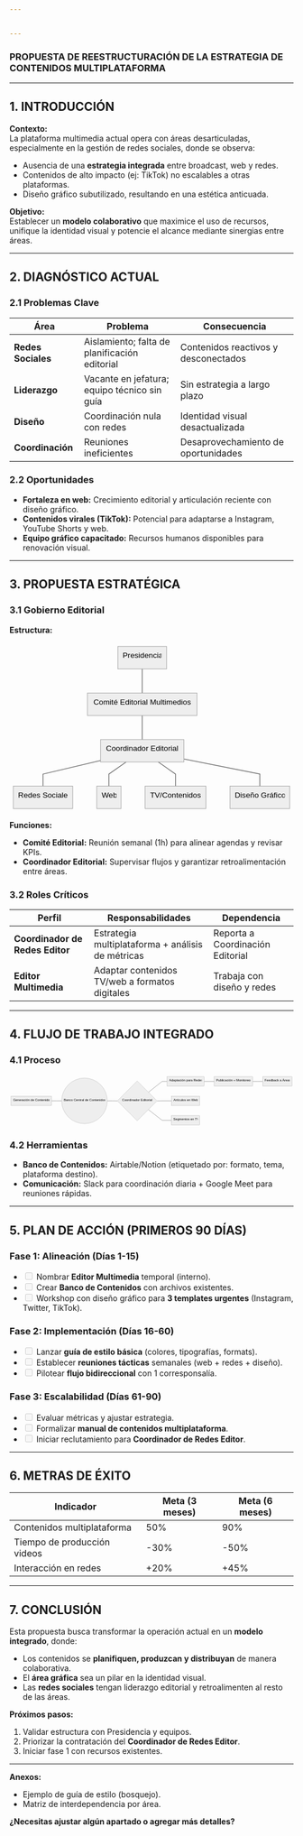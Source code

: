 ```yaml
---


---
```


<h3 id="propuesta-de-reestructuración-de-la-estrategia-de-contenidos-multiplataforma"><strong>PROPUESTA DE REESTRUCTURACIÓN DE LA ESTRATEGIA DE CONTENIDOS MULTIPLATAFORMA</strong></h3>
<hr>
<h2 id="introducción"><strong>1. INTRODUCCIÓN</strong></h2>
<p><strong>Contexto:</strong><br>
La plataforma multimedia actual opera con áreas desarticuladas, especialmente en la gestión de redes sociales, donde se observa:</p>
<ul>
<li>Ausencia de una <strong>estrategia integrada</strong> entre broadcast, web y redes.</li>
<li>Contenidos de alto impacto (ej: TikTok) no escalables a otras plataformas.</li>
<li>Diseño gráfico subutilizado, resultando en una estética anticuada.</li>
</ul>
<p><strong>Objetivo:</strong><br>
Establecer un <strong>modelo colaborativo</strong> que maximice el uso de recursos, unifique la identidad visual y potencie el alcance mediante sinergias entre áreas.</p>
<hr>
<h2 id="diagnóstico-actual"><strong>2. DIAGNÓSTICO ACTUAL</strong></h2>
<h3 id="problemas-clave"><strong>2.1 Problemas Clave</strong></h3>

<table>
<thead>
<tr>
<th><strong>Área</strong></th>
<th><strong>Problema</strong></th>
<th><strong>Consecuencia</strong></th>
</tr>
</thead>
<tbody>
<tr>
<td><strong>Redes Sociales</strong></td>
<td>Aislamiento; falta de planificación editorial</td>
<td>Contenidos reactivos y desconectados</td>
</tr>
<tr>
<td><strong>Liderazgo</strong></td>
<td>Vacante en jefatura; equipo técnico sin guía</td>
<td>Sin estrategia a largo plazo</td>
</tr>
<tr>
<td><strong>Diseño</strong></td>
<td>Coordinación nula con redes</td>
<td>Identidad visual desactualizada</td>
</tr>
<tr>
<td><strong>Coordinación</strong></td>
<td>Reuniones ineficientes</td>
<td>Desaprovechamiento de oportunidades</td>
</tr>
</tbody>
</table><h3 id="oportunidades"><strong>2.2 Oportunidades</strong></h3>
<ul>
<li><strong>Fortaleza en web:</strong> Crecimiento editorial y articulación reciente con diseño gráfico.</li>
<li><strong>Contenidos virales (TikTok):</strong> Potencial para adaptarse a Instagram, YouTube Shorts y web.</li>
<li><strong>Equipo gráfico capacitado:</strong> Recursos humanos disponibles para renovación visual.</li>
</ul>
<hr>
<h2 id="propuesta-estratégica"><strong>3. PROPUESTA ESTRATÉGICA</strong></h2>
<h3 id="gobierno-editorial"><strong>3.1 Gobierno Editorial</strong></h3>
<p><strong>Estructura:</strong></p>
<pre class=" language-mermaid"><svg id="mermaid-svg-z3tAUiBedHd4lzVd" width="100%" xmlns="http://www.w3.org/2000/svg" xmlns:xlink="http://www.w3.org/1999/xlink" height="352.8499755859375" style="max-width: 590.4749755859375px;" viewBox="0 0 590.4749755859375 352.8499755859375"><style>#mermaid-svg-z3tAUiBedHd4lzVd{font-family:"trebuchet ms",verdana,arial,sans-serif;font-size:16px;fill:#000000;}#mermaid-svg-z3tAUiBedHd4lzVd .error-icon{fill:#552222;}#mermaid-svg-z3tAUiBedHd4lzVd .error-text{fill:#552222;stroke:#552222;}#mermaid-svg-z3tAUiBedHd4lzVd .edge-thickness-normal{stroke-width:2px;}#mermaid-svg-z3tAUiBedHd4lzVd .edge-thickness-thick{stroke-width:3.5px;}#mermaid-svg-z3tAUiBedHd4lzVd .edge-pattern-solid{stroke-dasharray:0;}#mermaid-svg-z3tAUiBedHd4lzVd .edge-pattern-dashed{stroke-dasharray:3;}#mermaid-svg-z3tAUiBedHd4lzVd .edge-pattern-dotted{stroke-dasharray:2;}#mermaid-svg-z3tAUiBedHd4lzVd .marker{fill:#666;stroke:#666;}#mermaid-svg-z3tAUiBedHd4lzVd .marker.cross{stroke:#666;}#mermaid-svg-z3tAUiBedHd4lzVd svg{font-family:"trebuchet ms",verdana,arial,sans-serif;font-size:16px;}#mermaid-svg-z3tAUiBedHd4lzVd .label{font-family:"trebuchet ms",verdana,arial,sans-serif;color:#000000;}#mermaid-svg-z3tAUiBedHd4lzVd .cluster-label text{fill:#333;}#mermaid-svg-z3tAUiBedHd4lzVd .cluster-label span{color:#333;}#mermaid-svg-z3tAUiBedHd4lzVd .label text,#mermaid-svg-z3tAUiBedHd4lzVd span{fill:#000000;color:#000000;}#mermaid-svg-z3tAUiBedHd4lzVd .node rect,#mermaid-svg-z3tAUiBedHd4lzVd .node circle,#mermaid-svg-z3tAUiBedHd4lzVd .node ellipse,#mermaid-svg-z3tAUiBedHd4lzVd .node polygon,#mermaid-svg-z3tAUiBedHd4lzVd .node path{fill:#eee;stroke:#999;stroke-width:1px;}#mermaid-svg-z3tAUiBedHd4lzVd .node .label{text-align:center;}#mermaid-svg-z3tAUiBedHd4lzVd .node.clickable{cursor:pointer;}#mermaid-svg-z3tAUiBedHd4lzVd .arrowheadPath{fill:#333333;}#mermaid-svg-z3tAUiBedHd4lzVd .edgePath .path{stroke:#666;stroke-width:1.5px;}#mermaid-svg-z3tAUiBedHd4lzVd .flowchart-link{stroke:#666;fill:none;}#mermaid-svg-z3tAUiBedHd4lzVd .edgeLabel{background-color:white;text-align:center;}#mermaid-svg-z3tAUiBedHd4lzVd .edgeLabel rect{opacity:0.5;background-color:white;fill:white;}#mermaid-svg-z3tAUiBedHd4lzVd .cluster rect{fill:hsl(210,66.6666666667%,95%);stroke:#26a;stroke-width:1px;}#mermaid-svg-z3tAUiBedHd4lzVd .cluster text{fill:#333;}#mermaid-svg-z3tAUiBedHd4lzVd .cluster span{color:#333;}#mermaid-svg-z3tAUiBedHd4lzVd div.mermaidTooltip{position:absolute;text-align:center;max-width:200px;padding:2px;font-family:"trebuchet ms",verdana,arial,sans-serif;font-size:12px;background:hsl(-160,0%,93.3333333333%);border:1px solid #26a;border-radius:2px;pointer-events:none;z-index:100;}#mermaid-svg-z3tAUiBedHd4lzVd:root{--mermaid-font-family:"trebuchet ms",verdana,arial,sans-serif;}#mermaid-svg-z3tAUiBedHd4lzVd flowchart{fill:apa;}</style><g><g class="output"><g class="clusters"></g><g class="edgePaths"><g class="edgePath LS-A LE-B" style="opacity: 1;" id="L-A-B"><path class="path" d="M275.92187786102295,54.712501525878906L275.92187786102295,79.7125015258789L275.92187786102295,104.7125015258789" marker-end="url(https://stackedit.io/app#arrowhead131)" style="fill:none"></path><defs><marker id="arrowhead131" viewBox="0 0 10 10" refX="9" refY="5" markerUnits="strokeWidth" markerWidth="8" markerHeight="6" orient="auto"><path d="M 0 0 L 10 5 L 0 10 z" class="arrowheadPath" style="stroke-width: 1; stroke-dasharray: 1, 0;"></path></marker></defs></g><g class="edgePath LS-B LE-C" style="opacity: 1;" id="L-B-C"><path class="path" d="M275.92187786102295,151.4250030517578L275.92187786102295,176.4250030517578L275.92187786102295,201.4250030517578" marker-end="url(https://stackedit.io/app#arrowhead132)" style="fill:none"></path><defs><marker id="arrowhead132" viewBox="0 0 10 10" refX="9" refY="5" markerUnits="strokeWidth" markerWidth="8" markerHeight="6" orient="auto"><path d="M 0 0 L 10 5 L 0 10 z" class="arrowheadPath" style="stroke-width: 1; stroke-dasharray: 1, 0;"></path></marker></defs></g><g class="edgePath LS-C LE-D" style="opacity: 1;" id="L-C-D"><path class="path" d="M189.41562938690186,245.0670328521019L69.7125015258789,273.1375045776367L69.7125015258789,298.1375045776367" marker-end="url(https://stackedit.io/app#arrowhead133)" style="fill:none"></path><defs><marker id="arrowhead133" viewBox="0 0 10 10" refX="9" refY="5" markerUnits="strokeWidth" markerWidth="8" markerHeight="6" orient="auto"><path d="M 0 0 L 10 5 L 0 10 z" class="arrowheadPath" style="stroke-width: 1; stroke-dasharray: 1, 0;"></path></marker></defs></g><g class="edgePath LS-C LE-E" style="opacity: 1;" id="L-C-E"><path class="path" d="M242.48745212024988,248.13750457763672L206.7000026702881,273.1375045776367L206.7000026702881,298.1375045776367" marker-end="url(https://stackedit.io/app#arrowhead134)" style="fill:none"></path><defs><marker id="arrowhead134" viewBox="0 0 10 10" refX="9" refY="5" markerUnits="strokeWidth" markerWidth="8" markerHeight="6" orient="auto"><path d="M 0 0 L 10 5 L 0 10 z" class="arrowheadPath" style="stroke-width: 1; stroke-dasharray: 1, 0;"></path></marker></defs></g><g class="edgePath LS-C LE-F" style="opacity: 1;" id="L-C-F"><path class="path" d="M309.356303601796,248.13750457763672L345.1437530517578,273.1375045776367L345.1437530517578,298.1375045776367" marker-end="url(https://stackedit.io/app#arrowhead135)" style="fill:none"></path><defs><marker id="arrowhead135" viewBox="0 0 10 10" refX="9" refY="5" markerUnits="strokeWidth" markerWidth="8" markerHeight="6" orient="auto"><path d="M 0 0 L 10 5 L 0 10 z" class="arrowheadPath" style="stroke-width: 1; stroke-dasharray: 1, 0;"></path></marker></defs></g><g class="edgePath LS-C LE-G" style="opacity: 1;" id="L-C-G"><path class="path" d="M362.42812633514404,241.89208850892177L520.3937530517578,273.1375045776367L520.3937530517578,298.1375045776367" marker-end="url(https://stackedit.io/app#arrowhead136)" style="fill:none"></path><defs><marker id="arrowhead136" viewBox="0 0 10 10" refX="9" refY="5" markerUnits="strokeWidth" markerWidth="8" markerHeight="6" orient="auto"><path d="M 0 0 L 10 5 L 0 10 z" class="arrowheadPath" style="stroke-width: 1; stroke-dasharray: 1, 0;"></path></marker></defs></g></g><g class="edgeLabels"><g class="edgeLabel" style="opacity: 1;" transform=""><g transform="translate(0,0)" class="label"><rect rx="0" ry="0" width="0" height="0"></rect><foreignObject width="0" height="0"><div xmlns="http://www.w3.org/1999/xhtml" style="display: inline-block; white-space: nowrap;"><span id="L-L-A-B" class="edgeLabel L-LS-A' L-LE-B"></span></div></foreignObject></g></g><g class="edgeLabel" style="opacity: 1;" transform=""><g transform="translate(0,0)" class="label"><rect rx="0" ry="0" width="0" height="0"></rect><foreignObject width="0" height="0"><div xmlns="http://www.w3.org/1999/xhtml" style="display: inline-block; white-space: nowrap;"><span id="L-L-B-C" class="edgeLabel L-LS-B' L-LE-C"></span></div></foreignObject></g></g><g class="edgeLabel" style="opacity: 1;" transform=""><g transform="translate(0,0)" class="label"><rect rx="0" ry="0" width="0" height="0"></rect><foreignObject width="0" height="0"><div xmlns="http://www.w3.org/1999/xhtml" style="display: inline-block; white-space: nowrap;"><span id="L-L-C-D" class="edgeLabel L-LS-C' L-LE-D"></span></div></foreignObject></g></g><g class="edgeLabel" style="opacity: 1;" transform=""><g transform="translate(0,0)" class="label"><rect rx="0" ry="0" width="0" height="0"></rect><foreignObject width="0" height="0"><div xmlns="http://www.w3.org/1999/xhtml" style="display: inline-block; white-space: nowrap;"><span id="L-L-C-E" class="edgeLabel L-LS-C' L-LE-E"></span></div></foreignObject></g></g><g class="edgeLabel" style="opacity: 1;" transform=""><g transform="translate(0,0)" class="label"><rect rx="0" ry="0" width="0" height="0"></rect><foreignObject width="0" height="0"><div xmlns="http://www.w3.org/1999/xhtml" style="display: inline-block; white-space: nowrap;"><span id="L-L-C-F" class="edgeLabel L-LS-C' L-LE-F"></span></div></foreignObject></g></g><g class="edgeLabel" style="opacity: 1;" transform=""><g transform="translate(0,0)" class="label"><rect rx="0" ry="0" width="0" height="0"></rect><foreignObject width="0" height="0"><div xmlns="http://www.w3.org/1999/xhtml" style="display: inline-block; white-space: nowrap;"><span id="L-L-C-G" class="edgeLabel L-LS-C' L-LE-G"></span></div></foreignObject></g></g></g><g class="nodes"><g class="node default" style="opacity: 1;" id="flowchart-A-532" transform="translate(275.92187786102295,31.356250762939453)"><rect rx="0" ry="0" x="-50.71875" y="-23.356249809265137" width="101.4375" height="46.71249961853027" class="label-container"></rect><g class="label" transform="translate(0,0)"><g transform="translate(-40.71875,-13.356249809265137)"><foreignObject width="81.4375" height="26.712499618530273"><div xmlns="http://www.w3.org/1999/xhtml" style="display: inline-block; white-space: nowrap;">Presidencia</div></foreignObject></g></g></g><g class="node default" style="opacity: 1;" id="flowchart-B-533" transform="translate(275.92187786102295,128.06875228881836)"><rect rx="0" ry="0" x="-113.9312515258789" y="-23.356249809265137" width="227.8625030517578" height="46.71249961853027" class="label-container"></rect><g class="label" transform="translate(0,0)"><g transform="translate(-103.9312515258789,-13.356249809265137)"><foreignObject width="207.8625030517578" height="26.712499618530273"><div xmlns="http://www.w3.org/1999/xhtml" style="display: inline-block; white-space: nowrap;">Comité Editorial Multimedios</div></foreignObject></g></g></g><g class="node default" style="opacity: 1;" id="flowchart-C-535" transform="translate(275.92187786102295,224.78125381469727)"><rect rx="0" ry="0" x="-86.5062484741211" y="-23.356249809265137" width="173.0124969482422" height="46.71249961853027" class="label-container"></rect><g class="label" transform="translate(0,0)"><g transform="translate(-76.5062484741211,-13.356249809265137)"><foreignObject width="153.0124969482422" height="26.712499618530273"><div xmlns="http://www.w3.org/1999/xhtml" style="display: inline-block; white-space: nowrap;">Coordinador Editorial</div></foreignObject></g></g></g><g class="node default" style="opacity: 1;" id="flowchart-D-537" transform="translate(69.7125015258789,321.4937553405762)"><rect rx="0" ry="0" x="-61.712501525878906" y="-23.356249809265137" width="123.42500305175781" height="46.71249961853027" class="label-container"></rect><g class="label" transform="translate(0,0)"><g transform="translate(-51.712501525878906,-13.356249809265137)"><foreignObject width="103.42500305175781" height="26.712499618530273"><div xmlns="http://www.w3.org/1999/xhtml" style="display: inline-block; white-space: nowrap;">Redes Sociales</div></foreignObject></g></g></g><g class="node default" style="opacity: 1;" id="flowchart-E-539" transform="translate(206.7000026702881,321.4937553405762)"><rect rx="0" ry="0" x="-25.27500057220459" y="-23.356249809265137" width="50.55000114440918" height="46.71249961853027" class="label-container"></rect><g class="label" transform="translate(0,0)"><g transform="translate(-15.27500057220459,-13.356249809265137)"><foreignObject width="30.55000114440918" height="26.712499618530273"><div xmlns="http://www.w3.org/1999/xhtml" style="display: inline-block; white-space: nowrap;">Web</div></foreignObject></g></g></g><g class="node default" style="opacity: 1;" id="flowchart-F-541" transform="translate(345.1437530517578,321.4937553405762)"><rect rx="0" ry="0" x="-63.16875076293945" y="-23.356249809265137" width="126.3375015258789" height="46.71249961853027" class="label-container"></rect><g class="label" transform="translate(0,0)"><g transform="translate(-53.16875076293945,-13.356249809265137)"><foreignObject width="106.3375015258789" height="26.712499618530273"><div xmlns="http://www.w3.org/1999/xhtml" style="display: inline-block; white-space: nowrap;">TV/Contenidos</div></foreignObject></g></g></g><g class="node default" style="opacity: 1;" id="flowchart-G-543" transform="translate(520.3937530517578,321.4937553405762)"><rect rx="0" ry="0" x="-62.08124923706055" y="-23.356249809265137" width="124.1624984741211" height="46.71249961853027" class="label-container"></rect><g class="label" transform="translate(0,0)"><g transform="translate(-52.08124923706055,-13.356249809265137)"><foreignObject width="104.1624984741211" height="26.712499618530273"><div xmlns="http://www.w3.org/1999/xhtml" style="display: inline-block; white-space: nowrap;">Diseño Gráfico</div></foreignObject></g></g></g></g></g></g></svg></pre>
<p><strong>Funciones:</strong></p>
<ul>
<li><strong>Comité Editorial:</strong> Reunión semanal (1h) para alinear agendas y revisar KPIs.</li>
<li><strong>Coordinador Editorial:</strong> Supervisar flujos y garantizar retroalimentación entre áreas.</li>
</ul>
<h3 id="roles-críticos"><strong>3.2 Roles Críticos</strong></h3>

<table>
<thead>
<tr>
<th><strong>Perfil</strong></th>
<th><strong>Responsabilidades</strong></th>
<th><strong>Dependencia</strong></th>
</tr>
</thead>
<tbody>
<tr>
<td><strong>Coordinador de Redes Editor</strong></td>
<td>Estrategia multiplataforma + análisis de métricas</td>
<td>Reporta a Coordinación Editorial</td>
</tr>
<tr>
<td><strong>Editor Multimedia</strong></td>
<td>Adaptar contenidos TV/web a formatos digitales</td>
<td>Trabaja con diseño y redes</td>
</tr>
</tbody>
</table><hr>
<h2 id="flujo-de-trabajo-integrado"><strong>4. FLUJO DE TRABAJO INTEGRADO</strong></h2>
<h3 id="proceso"><strong>4.1 Proceso</strong></h3>
<pre class=" language-mermaid"><svg id="mermaid-svg-JVTUR9ucaO7p5EgL" width="100%" xmlns="http://www.w3.org/2000/svg" xmlns:xlink="http://www.w3.org/1999/xlink" height="256.13751220703125" style="max-width: 1412.5400390625px;" viewBox="0 0 1412.5400390625 256.13751220703125"><style>#mermaid-svg-JVTUR9ucaO7p5EgL{font-family:"trebuchet ms",verdana,arial,sans-serif;font-size:16px;fill:#000000;}#mermaid-svg-JVTUR9ucaO7p5EgL .error-icon{fill:#552222;}#mermaid-svg-JVTUR9ucaO7p5EgL .error-text{fill:#552222;stroke:#552222;}#mermaid-svg-JVTUR9ucaO7p5EgL .edge-thickness-normal{stroke-width:2px;}#mermaid-svg-JVTUR9ucaO7p5EgL .edge-thickness-thick{stroke-width:3.5px;}#mermaid-svg-JVTUR9ucaO7p5EgL .edge-pattern-solid{stroke-dasharray:0;}#mermaid-svg-JVTUR9ucaO7p5EgL .edge-pattern-dashed{stroke-dasharray:3;}#mermaid-svg-JVTUR9ucaO7p5EgL .edge-pattern-dotted{stroke-dasharray:2;}#mermaid-svg-JVTUR9ucaO7p5EgL .marker{fill:#666;stroke:#666;}#mermaid-svg-JVTUR9ucaO7p5EgL .marker.cross{stroke:#666;}#mermaid-svg-JVTUR9ucaO7p5EgL svg{font-family:"trebuchet ms",verdana,arial,sans-serif;font-size:16px;}#mermaid-svg-JVTUR9ucaO7p5EgL .label{font-family:"trebuchet ms",verdana,arial,sans-serif;color:#000000;}#mermaid-svg-JVTUR9ucaO7p5EgL .cluster-label text{fill:#333;}#mermaid-svg-JVTUR9ucaO7p5EgL .cluster-label span{color:#333;}#mermaid-svg-JVTUR9ucaO7p5EgL .label text,#mermaid-svg-JVTUR9ucaO7p5EgL span{fill:#000000;color:#000000;}#mermaid-svg-JVTUR9ucaO7p5EgL .node rect,#mermaid-svg-JVTUR9ucaO7p5EgL .node circle,#mermaid-svg-JVTUR9ucaO7p5EgL .node ellipse,#mermaid-svg-JVTUR9ucaO7p5EgL .node polygon,#mermaid-svg-JVTUR9ucaO7p5EgL .node path{fill:#eee;stroke:#999;stroke-width:1px;}#mermaid-svg-JVTUR9ucaO7p5EgL .node .label{text-align:center;}#mermaid-svg-JVTUR9ucaO7p5EgL .node.clickable{cursor:pointer;}#mermaid-svg-JVTUR9ucaO7p5EgL .arrowheadPath{fill:#333333;}#mermaid-svg-JVTUR9ucaO7p5EgL .edgePath .path{stroke:#666;stroke-width:1.5px;}#mermaid-svg-JVTUR9ucaO7p5EgL .flowchart-link{stroke:#666;fill:none;}#mermaid-svg-JVTUR9ucaO7p5EgL .edgeLabel{background-color:white;text-align:center;}#mermaid-svg-JVTUR9ucaO7p5EgL .edgeLabel rect{opacity:0.5;background-color:white;fill:white;}#mermaid-svg-JVTUR9ucaO7p5EgL .cluster rect{fill:hsl(210,66.6666666667%,95%);stroke:#26a;stroke-width:1px;}#mermaid-svg-JVTUR9ucaO7p5EgL .cluster text{fill:#333;}#mermaid-svg-JVTUR9ucaO7p5EgL .cluster span{color:#333;}#mermaid-svg-JVTUR9ucaO7p5EgL div.mermaidTooltip{position:absolute;text-align:center;max-width:200px;padding:2px;font-family:"trebuchet ms",verdana,arial,sans-serif;font-size:12px;background:hsl(-160,0%,93.3333333333%);border:1px solid #26a;border-radius:2px;pointer-events:none;z-index:100;}#mermaid-svg-JVTUR9ucaO7p5EgL:root{--mermaid-font-family:"trebuchet ms",verdana,arial,sans-serif;}#mermaid-svg-JVTUR9ucaO7p5EgL flowchart{fill:apa;}</style><g><g class="output"><g class="clusters"></g><g class="edgePaths"><g class="edgePath LS-A LE-B" style="opacity: 1;" id="L-A-B"><path class="path" d="M209.5124969482422,128.06875228881836L234.5124969482422,128.06875228881836L259.5124969482422,128.06875228881836" marker-end="url(https://stackedit.io/app#arrowhead137)" style="fill:none"></path><defs><marker id="arrowhead137" viewBox="0 0 10 10" refX="9" refY="5" markerUnits="strokeWidth" markerWidth="8" markerHeight="6" orient="auto"><path d="M 0 0 L 10 5 L 0 10 z" class="arrowheadPath" style="stroke-width: 1; stroke-dasharray: 1, 0;"></path></marker></defs></g><g class="edgePath LS-B LE-C" style="opacity: 1;" id="L-B-C"><path class="path" d="M486.3125,128.06875228881836L511.3125,128.06875228881836L536.8125027656555,128.56875228881836" marker-end="url(https://stackedit.io/app#arrowhead138)" style="fill:none"></path><defs><marker id="arrowhead138" viewBox="0 0 10 10" refX="9" refY="5" markerUnits="strokeWidth" markerWidth="8" markerHeight="6" orient="auto"><path d="M 0 0 L 10 5 L 0 10 z" class="arrowheadPath" style="stroke-width: 1; stroke-dasharray: 1, 0;"></path></marker></defs></g><g class="edgePath LS-C LE-D" style="opacity: 1;" id="L-C-D"><path class="path" d="M691.2147870719027,85.21853968497038L759.0650024414062,31.356250762939453L784.0650024414062,31.356250762939453" marker-end="url(https://stackedit.io/app#arrowhead139)" style="fill:none"></path><defs><marker id="arrowhead139" viewBox="0 0 10 10" refX="9" refY="5" markerUnits="strokeWidth" markerWidth="8" markerHeight="6" orient="auto"><path d="M 0 0 L 10 5 L 0 10 z" class="arrowheadPath" style="stroke-width: 1; stroke-dasharray: 1, 0;"></path></marker></defs></g><g class="edgePath LS-C LE-E" style="opacity: 1;" id="L-C-E"><path class="path" d="M734.5649941444399,128.56875228881836L759.0650024414062,128.06875228881836L805.4025039672852,128.06875228881836" marker-end="url(https://stackedit.io/app#arrowhead140)" style="fill:none"></path><defs><marker id="arrowhead140" viewBox="0 0 10 10" refX="9" refY="5" markerUnits="strokeWidth" markerWidth="8" markerHeight="6" orient="auto"><path d="M 0 0 L 10 5 L 0 10 z" class="arrowheadPath" style="stroke-width: 1; stroke-dasharray: 1, 0;"></path></marker></defs></g><g class="edgePath LS-C LE-F" style="opacity: 1;" id="L-C-F"><path class="path" d="M691.2147839656789,171.9189624675793L759.0650024414062,224.78125381469727L804.671257019043,224.78125381469727" marker-end="url(https://stackedit.io/app#arrowhead141)" style="fill:none"></path><defs><marker id="arrowhead141" viewBox="0 0 10 10" refX="9" refY="5" markerUnits="strokeWidth" markerWidth="8" markerHeight="6" orient="auto"><path d="M 0 0 L 10 5 L 0 10 z" class="arrowheadPath" style="stroke-width: 1; stroke-dasharray: 1, 0;"></path></marker></defs></g><g class="edgePath LS-D LE-G" style="opacity: 1;" id="L-D-G"><path class="path" d="M967.4025115966797,31.356250762939453L992.4025115966797,31.356250762939453L1017.4025115966797,31.356250762939453" marker-end="url(https://stackedit.io/app#arrowhead142)" style="fill:none"></path><defs><marker id="arrowhead142" viewBox="0 0 10 10" refX="9" refY="5" markerUnits="strokeWidth" markerWidth="8" markerHeight="6" orient="auto"><path d="M 0 0 L 10 5 L 0 10 z" class="arrowheadPath" style="stroke-width: 1; stroke-dasharray: 1, 0;"></path></marker></defs></g><g class="edgePath LS-G LE-H" style="opacity: 1;" id="L-G-H"><path class="path" d="M1209.1400146484375,31.356250762939453L1234.1400146484375,31.356250762939453L1259.1400146484375,31.356250762939453" marker-end="url(https://stackedit.io/app#arrowhead143)" style="fill:none"></path><defs><marker id="arrowhead143" viewBox="0 0 10 10" refX="9" refY="5" markerUnits="strokeWidth" markerWidth="8" markerHeight="6" orient="auto"><path d="M 0 0 L 10 5 L 0 10 z" class="arrowheadPath" style="stroke-width: 1; stroke-dasharray: 1, 0;"></path></marker></defs></g></g><g class="edgeLabels"><g class="edgeLabel" style="opacity: 1;" transform=""><g transform="translate(0,0)" class="label"><rect rx="0" ry="0" width="0" height="0"></rect><foreignObject width="0" height="0"><div xmlns="http://www.w3.org/1999/xhtml" style="display: inline-block; white-space: nowrap;"><span id="L-L-A-B" class="edgeLabel L-LS-A' L-LE-B"></span></div></foreignObject></g></g><g class="edgeLabel" style="opacity: 1;" transform=""><g transform="translate(0,0)" class="label"><rect rx="0" ry="0" width="0" height="0"></rect><foreignObject width="0" height="0"><div xmlns="http://www.w3.org/1999/xhtml" style="display: inline-block; white-space: nowrap;"><span id="L-L-B-C" class="edgeLabel L-LS-B' L-LE-C"></span></div></foreignObject></g></g><g class="edgeLabel" style="opacity: 1;" transform=""><g transform="translate(0,0)" class="label"><rect rx="0" ry="0" width="0" height="0"></rect><foreignObject width="0" height="0"><div xmlns="http://www.w3.org/1999/xhtml" style="display: inline-block; white-space: nowrap;"><span id="L-L-C-D" class="edgeLabel L-LS-C' L-LE-D"></span></div></foreignObject></g></g><g class="edgeLabel" style="opacity: 1;" transform=""><g transform="translate(0,0)" class="label"><rect rx="0" ry="0" width="0" height="0"></rect><foreignObject width="0" height="0"><div xmlns="http://www.w3.org/1999/xhtml" style="display: inline-block; white-space: nowrap;"><span id="L-L-C-E" class="edgeLabel L-LS-C' L-LE-E"></span></div></foreignObject></g></g><g class="edgeLabel" style="opacity: 1;" transform=""><g transform="translate(0,0)" class="label"><rect rx="0" ry="0" width="0" height="0"></rect><foreignObject width="0" height="0"><div xmlns="http://www.w3.org/1999/xhtml" style="display: inline-block; white-space: nowrap;"><span id="L-L-C-F" class="edgeLabel L-LS-C' L-LE-F"></span></div></foreignObject></g></g><g class="edgeLabel" style="opacity: 1;" transform=""><g transform="translate(0,0)" class="label"><rect rx="0" ry="0" width="0" height="0"></rect><foreignObject width="0" height="0"><div xmlns="http://www.w3.org/1999/xhtml" style="display: inline-block; white-space: nowrap;"><span id="L-L-D-G" class="edgeLabel L-LS-D' L-LE-G"></span></div></foreignObject></g></g><g class="edgeLabel" style="opacity: 1;" transform=""><g transform="translate(0,0)" class="label"><rect rx="0" ry="0" width="0" height="0"></rect><foreignObject width="0" height="0"><div xmlns="http://www.w3.org/1999/xhtml" style="display: inline-block; white-space: nowrap;"><span id="L-L-G-H" class="edgeLabel L-LS-G' L-LE-H"></span></div></foreignObject></g></g></g><g class="nodes"><g class="node default" style="opacity: 1;" id="flowchart-A-558" transform="translate(108.7562484741211,128.06875228881836)"><rect rx="0" ry="0" x="-100.7562484741211" y="-23.356249809265137" width="201.5124969482422" height="46.71249961853027" class="label-container"></rect><g class="label" transform="translate(0,0)"><g transform="translate(-90.7562484741211,-13.356249809265137)"><foreignObject width="181.5124969482422" height="26.712499618530273"><div xmlns="http://www.w3.org/1999/xhtml" style="display: inline-block; white-space: nowrap;">Generación de Contenido</div></foreignObject></g></g></g><g class="node default" style="opacity: 1;" id="flowchart-B-559" transform="translate(372.9124984741211,128.06875228881836)"><circle x="-113.4000015258789" y="-23.356249809265137" r="113.4000015258789" class="label-container"></circle><g class="label" transform="translate(0,0)"><g transform="translate(-103.4000015258789,-13.356249809265137)"><foreignObject width="206.8000030517578" height="26.712499618530273"><div xmlns="http://www.w3.org/1999/xhtml" style="display: inline-block; white-space: nowrap;">Banco Central de Contenidos</div></foreignObject></g></g></g><g class="node default" style="opacity: 1;" id="flowchart-C-561" transform="translate(635.1887512207031,128.06875228881836)"><polygon points="98.87624845504762,0 197.75249691009523,-98.87624845504762 98.87624845504762,-197.75249691009523 0,-98.87624845504762" transform="translate(-98.87624845504762,98.87624845504762)" class="label-container"></polygon><g class="label" transform="translate(0,0)"><g transform="translate(-76.5062484741211,-13.356249809265137)"><foreignObject width="153.0124969482422" height="26.712499618530273"><div xmlns="http://www.w3.org/1999/xhtml" style="display: inline-block; white-space: nowrap;">Coordinador Editorial</div></foreignObject></g></g></g><g class="node default" style="opacity: 1;" id="flowchart-D-563" transform="translate(875.733757019043,31.356250762939453)"><rect rx="0" ry="0" x="-91.66875457763672" y="-23.356249809265137" width="183.33750915527344" height="46.71249961853027" class="label-container"></rect><g class="label" transform="translate(0,0)"><g transform="translate(-81.66875457763672,-13.356249809265137)"><foreignObject width="163.33750915527344" height="26.712499618530273"><div xmlns="http://www.w3.org/1999/xhtml" style="display: inline-block; white-space: nowrap;">Adaptación para Redes</div></foreignObject></g></g></g><g class="node default" style="opacity: 1;" id="flowchart-E-565" transform="translate(875.733757019043,128.06875228881836)"><rect rx="0" ry="0" x="-70.33124923706055" y="-23.356249809265137" width="140.6624984741211" height="46.71249961853027" class="label-container"></rect><g class="label" transform="translate(0,0)"><g transform="translate(-60.33124923706055,-13.356249809265137)"><foreignObject width="120.6624984741211" height="26.712499618530273"><div xmlns="http://www.w3.org/1999/xhtml" style="display: inline-block; white-space: nowrap;">Artículos en Web</div></foreignObject></g></g></g><g class="node default" style="opacity: 1;" id="flowchart-F-567" transform="translate(875.733757019043,224.78125381469727)"><rect rx="0" ry="0" x="-71.0625" y="-23.356249809265137" width="142.125" height="46.71249961853027" class="label-container"></rect><g class="label" transform="translate(0,0)"><g transform="translate(-61.0625,-13.356249809265137)"><foreignObject width="122.125" height="26.712499618530273"><div xmlns="http://www.w3.org/1999/xhtml" style="display: inline-block; white-space: nowrap;">Segmentos en TV</div></foreignObject></g></g></g><g class="node default" style="opacity: 1;" id="flowchart-G-569" transform="translate(1113.2712631225586,31.356250762939453)"><rect rx="0" ry="0" x="-95.8687515258789" y="-23.356249809265137" width="191.7375030517578" height="46.71249961853027" class="label-container"></rect><g class="label" transform="translate(0,0)"><g transform="translate(-85.8687515258789,-13.356249809265137)"><foreignObject width="171.7375030517578" height="26.712499618530273"><div xmlns="http://www.w3.org/1999/xhtml" style="display: inline-block; white-space: nowrap;">Publicación + Monitoreo</div></foreignObject></g></g></g><g class="node default" style="opacity: 1;" id="flowchart-H-571" transform="translate(1331.8400115966797,31.356250762939453)"><rect rx="0" ry="0" x="-72.70000076293945" y="-23.356249809265137" width="145.4000015258789" height="46.71249961853027" class="label-container"></rect><g class="label" transform="translate(0,0)"><g transform="translate(-62.70000076293945,-13.356249809265137)"><foreignObject width="125.4000015258789" height="26.712499618530273"><div xmlns="http://www.w3.org/1999/xhtml" style="display: inline-block; white-space: nowrap;">Feedback a Áreas</div></foreignObject></g></g></g></g></g></g></svg></pre>
<h3 id="herramientas"><strong>4.2 Herramientas</strong></h3>
<ul>
<li><strong>Banco de Contenidos:</strong> Airtable/Notion (etiquetado por: formato, tema, plataforma destino).</li>
<li><strong>Comunicación:</strong> Slack para coordinación diaria + Google Meet para reuniones rápidas.</li>
</ul>
<hr>
<h2 id="plan-de-acción-primeros-90-días"><strong>5. PLAN DE ACCIÓN (PRIMEROS 90 DÍAS)</strong></h2>
<h3 id="fase-1-alineación-días-1-15"><strong>Fase 1: Alineación (Días 1-15)</strong></h3>
<ul>
<li class="task-list-item"><input type="checkbox" class="task-list-item-checkbox" disabled=""> Nombrar <strong>Editor Multimedia</strong> temporal (interno).</li>
<li class="task-list-item"><input type="checkbox" class="task-list-item-checkbox" disabled=""> Crear <strong>Banco de Contenidos</strong> con archivos existentes.</li>
<li class="task-list-item"><input type="checkbox" class="task-list-item-checkbox" disabled=""> Workshop con diseño gráfico para <strong>3 templates urgentes</strong> (Instagram, Twitter, TikTok).</li>
</ul>
<h3 id="fase-2-implementación-días-16-60"><strong>Fase 2: Implementación (Días 16-60)</strong></h3>
<ul>
<li class="task-list-item"><input type="checkbox" class="task-list-item-checkbox" disabled=""> Lanzar <strong>guía de estilo básica</strong> (colores, tipografías, formats).</li>
<li class="task-list-item"><input type="checkbox" class="task-list-item-checkbox" disabled=""> Establecer <strong>reuniones tácticas</strong> semanales (web + redes + diseño).</li>
<li class="task-list-item"><input type="checkbox" class="task-list-item-checkbox" disabled=""> Pilotear <strong>flujo bidireccional</strong> con 1 corresponsalía.</li>
</ul>
<h3 id="fase-3-escalabilidad-días-61-90"><strong>Fase 3: Escalabilidad (Días 61-90)</strong></h3>
<ul>
<li class="task-list-item"><input type="checkbox" class="task-list-item-checkbox" disabled=""> Evaluar métricas y ajustar estrategia.</li>
<li class="task-list-item"><input type="checkbox" class="task-list-item-checkbox" disabled=""> Formalizar <strong>manual de contenidos multiplataforma</strong>.</li>
<li class="task-list-item"><input type="checkbox" class="task-list-item-checkbox" disabled=""> Iniciar reclutamiento para <strong>Coordinador de Redes Editor</strong>.</li>
</ul>
<hr>
<h2 id="metras-de-éxito"><strong>6. METRAS DE ÉXITO</strong></h2>

<table>
<thead>
<tr>
<th><strong>Indicador</strong></th>
<th><strong>Meta (3 meses)</strong></th>
<th><strong>Meta (6 meses)</strong></th>
</tr>
</thead>
<tbody>
<tr>
<td>Contenidos multiplataforma</td>
<td>50%</td>
<td>90%</td>
</tr>
<tr>
<td>Tiempo de producción videos</td>
<td>-30%</td>
<td>-50%</td>
</tr>
<tr>
<td>Interacción en redes</td>
<td>+20%</td>
<td>+45%</td>
</tr>
</tbody>
</table><hr>
<h2 id="conclusión"><strong>7. CONCLUSIÓN</strong></h2>
<p>Esta propuesta busca transformar la operación actual en un <strong>modelo integrado</strong>, donde:</p>
<ul>
<li>Los contenidos se <strong>planifiquen, produzcan y distribuyan</strong> de manera colaborativa.</li>
<li>El <strong>área gráfica</strong> sea un pilar en la identidad visual.</li>
<li>Las <strong>redes sociales</strong> tengan liderazgo editorial y retroalimenten al resto de las áreas.</li>
</ul>
<p><strong>Próximos pasos:</strong></p>
<ol>
<li>Validar estructura con Presidencia y equipos.</li>
<li>Priorizar la contratación del <strong>Coordinador de Redes Editor</strong>.</li>
<li>Iniciar fase 1 con recursos existentes.</li>
</ol>
<hr>
<p><strong>Anexos:</strong></p>
<ul>
<li>Ejemplo de guía de estilo (bosquejo).</li>
<li>Matriz de interdependencia por área.</li>
</ul>
<p><strong>¿Necesitas ajustar algún apartado o agregar más detalles?</strong></p>


